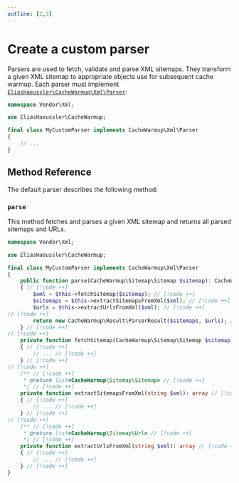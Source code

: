 ```yaml
---
outline: [2,3]
---
```


# Create a custom parser

Parsers are used to fetch, validate and parse XML sitemaps.
They transform a given XML sitemap to appropriate objects
use for subsequent cache warmup. Each parser must implement
[`EliasHaeussler\CacheWarmup\Xml\Parser`](../../src/Xml/Parser.php):

```php
namespace Vendor\Xml;

use EliasHaeussler\CacheWarmup;

final class MyCustomParser implements CacheWarmup\Xml\Parser
{
    // ...
}
```

## Method Reference

The default parser describes the following method:

### `parse`

This method fetches and parses a given XML sitemap and returns
all parsed sitemaps and URLs.

```php
namespace Vendor\Xml;

use EliasHaeussler\CacheWarmup;

final class MyCustomParser implements CacheWarmup\Xml\Parser
{
    public function parse(CacheWarmup\Sitemap\Sitemap $sitemap): CacheWarmup\Result\ParserResult // [!code ++]
    { // [!code ++]
        $xml = $this->fetchSitemap($sitemap); // [!code ++]
        $sitemaps = $this->extractSitemapsFromXml($xml); // [!code ++]
        $urls = $this->extractUrlsFromXml($xml); // [!code ++]
​// [!code ++]
        return new CacheWarmup\Result\ParserResult($sitemaps, $urls); // [!code ++]
    } // [!code ++]
​// [!code ++]
    private function fetchSitemap(CacheWarmup\Sitemap\Sitemap $sitemap): string // [!code ++]
    { // [!code ++]
        // ... // [!code ++]
    } // [!code ++]
​// [!code ++]
    /** // [!code ++]
     * @return list<CacheWarmup\Sitemap\Sitemap> // [!code ++]
     */ // [!code ++]
    private function extractSitemapsFromXml(string $xml): array // [!code ++]
    { // [!code ++]
        // ... // [!code ++]
    } // [!code ++]
​// [!code ++]
    /** // [!code ++]
     * @return list<CacheWarmup\Sitemap\Url> // [!code ++]
     */ // [!code ++]
    private function extractUrlsFromXml(string $xml): array // [!code ++]
    { // [!code ++]
        // ... // [!code ++]
    } // [!code ++]
}
```

